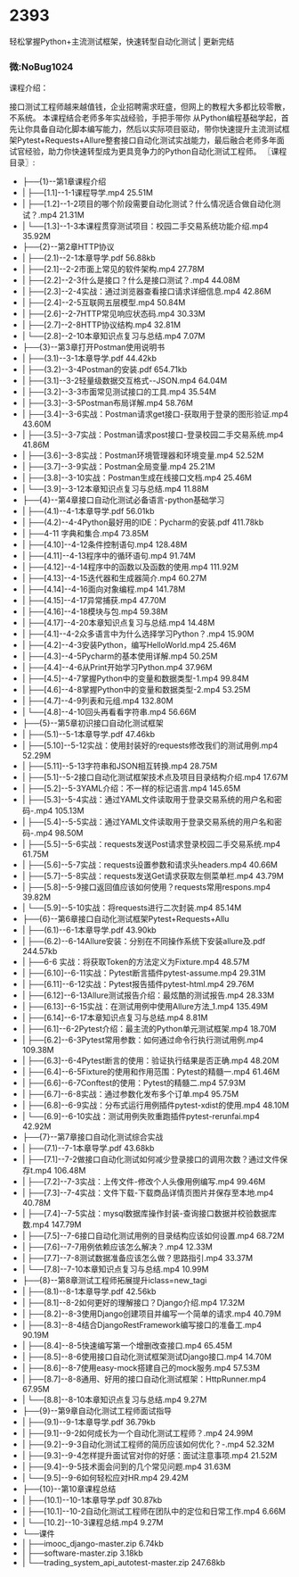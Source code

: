 # 2393
轻松掌握Python+主流测试框架，快速转型自动化测试 | 更新完结
### 微:NoBug1024 


课程介绍：

接口测试工程师越来越值钱，企业招聘需求旺盛，但网上的教程大多都比较零散，不系统。 本课程结合老师多年实战经验，手把手带你 从Python编程基础学起，首先让你具备自动化脚本编写能力，然后以实际项目驱动，带你快速提升主流测试框架Pytest+Requests+Allure整套接口自动化测试实战能力，最后融合老师多年面试官经验，助力你快速转型成为更具竞争力的Python自动化测试工程师。
〖课程目录〗:



- ├──{1}--第1章课程介绍  
- |   ├──[1.1]--1-1课程导学.mp4  25.51M
- |   ├──[1.2]--1-2项目的哪个阶段需要自动化测试？什么情况适合做自动化测试？.mp4  21.31M
- |   └──[1.3]--1-3本课程贯穿测试项目：校园二手交易系统功能介绍.mp4  35.92M
- ├──{2}--第2章HTTP协议  
- |   ├──(2.1)--2-1本章导学.pdf  56.88kb
- |   ├──[2.1]--2-2市面上常见的软件架构.mp4  27.78M
- |   ├──[2.2]--2-3什么是接口？什么是接口测试？.mp4  44.08M
- |   ├──[2.3]--2-4实战：通过浏览器查看接口请求详细信息.mp4  42.86M
- |   ├──[2.4]--2-5互联网五层模型.mp4  50.84M
- |   ├──[2.6]--2-7HTTP常见响应状态码.mp4  30.33M
- |   ├──[2.7]--2-8HTTP协议结构.mp4  32.81M
- |   └──[2.8]--2-10本章知识点复习与总结.mp4  7.07M
- ├──{3}--第3章打开Postman使用说明书  
- |   ├──(3.1)--3-1本章导学.pdf  44.42kb
- |   ├──(3.2)--3-4Postman的安装.pdf  654.71kb
- |   ├──[3.1]--3-2轻量级数据交互格式--JSON.mp4  64.04M
- |   ├──[3.2]--3-3市面常见测试接口的工具.mp4  35.54M
- |   ├──[3.3]--3-5Postman布局详解.mp4  58.76M
- |   ├──[3.4]--3-6实战：Postman请求get接口-获取用于登录的图形验证.mp4  43.60M
- |   ├──[3.5]--3-7实战：Postman请求post接口-登录校园二手交易系统.mp4  41.86M
- |   ├──[3.6]--3-8实战：Postman环境管理器和环境变量.mp4  52.52M
- |   ├──[3.7]--3-9实战：Postman全局变量.mp4  25.21M
- |   ├──[3.8]--3-10实战：Postman生成在线接口文档.mp4  25.46M
- |   └──[3.9]--3-12本章知识点复习与总结.mp4  11.88M
- ├──{4}--第4章接口自动化测试必备语言-python基础学习  
- |   ├──(4.1)--4-1本章导学.pdf  56.01kb
- |   ├──(4.2)--4-4Python最好用的IDE：Pycharm的安装.pdf  411.78kb
- |   ├──4-11 字典和集合.mp4  73.85M
- |   ├──[4.10]--4-12条件控制语句.mp4  128.48M
- |   ├──[4.11]--4-13程序中的循环语句.mp4  91.74M
- |   ├──[4.12]--4-14程序中的函数以及函数的使用.mp4  111.92M
- |   ├──[4.13]--4-15迭代器和生成器简介.mp4  60.27M
- |   ├──[4.14]--4-16面向对象编程.mp4  141.78M
- |   ├──[4.15]--4-17异常捕获.mp4  47.70M
- |   ├──[4.16]--4-18模块与包.mp4  59.38M
- |   ├──[4.17]--4-20本章知识点复习与总结.mp4  14.48M
- |   ├──[4.1]--4-2众多语言中为什么选择学习Python？.mp4  15.90M
- |   ├──[4.2]--4-3安装Python，编写HelloWorld.mp4  25.46M
- |   ├──[4.3]--4-5Pycharm的基本使用详解.mp4  50.25M
- |   ├──[4.4]--4-6从Print开始学习Python.mp4  37.96M
- |   ├──[4.5]--4-7掌握Python中的变量和数据类型-1.mp4  99.84M
- |   ├──[4.6]--4-8掌握Python中的变量和数据类型-2.mp4  53.25M
- |   ├──[4.7]--4-9列表和元组.mp4  132.80M
- |   └──[4.8]--4-10回头再看看字符串.mp4  56.66M
- ├──{5}--第5章初识接口自动化测试框架  
- |   ├──(5.1)--5-1本章导学.pdf  47.46kb
- |   ├──[5.10]--5-12实战：使用封装好的requests修改我们的测试用例.mp4  52.29M
- |   ├──[5.11]--5-13字符串和JSON相互转换.mp4  28.75M
- |   ├──[5.1]--5-2接口自动化测试框架技术点及项目目录结构介绍.mp4  17.67M
- |   ├──[5.2]--5-3YAML介绍：不一样的标记语言.mp4  145.65M
- |   ├──[5.3]--5-4实战：通过YAML文件读取用于登录交易系统的用户名和密码-.mp4  105.13M
- |   ├──[5.4]--5-5实战：通过YAML文件读取用于登录交易系统的用户名和密码-.mp4  98.50M
- |   ├──[5.5]--5-6实战：requests发送Post请求登录校园二手交易系统.mp4  61.75M
- |   ├──[5.6]--5-7实战：requests设置参数和请求头headers.mp4  40.66M
- |   ├──[5.7]--5-8实战：requests发送Get请求获取左侧菜单栏.mp4  43.79M
- |   ├──[5.8]--5-9接口返回值应该如何使用？requests常用respons.mp4  39.82M
- |   └──[5.9]--5-10实战：将requests进行二次封装.mp4  85.14M
- ├──{6}--第6章接口自动化测试框架Pytest+Requests+Allu  
- |   ├──(6.1)--6-1本章导学.pdf  43.90kb
- |   ├──(6.2)--6-14Allure安装：分别在不同操作系统下安装allure及.pdf  244.57kb
- |   ├──6-6 实战：将获取Token的方法定义为Fixture.mp4  48.57M
- |   ├──[6.10]--6-11实战：Pytest断言插件pytest-assume.mp4  29.31M
- |   ├──[6.11]--6-12实战：Pytest报告插件pytest-html.mp4  29.76M
- |   ├──[6.12]--6-13Allure测试报告介绍：最炫酷的测试报告.mp4  28.33M
- |   ├──[6.13]--6-15实战：在测试用例中使用Allure方法_1.mp4  135.49M
- |   ├──[6.14]--6-17本章知识点复习与总结.mp4  8.81M
- |   ├──[6.1]--6-2Pytest介绍：最主流的Python单元测试框架.mp4  18.70M
- |   ├──[6.2]--6-3Pytest常用参数：如何通过命令行执行测试用例.mp4  109.38M
- |   ├──[6.3]--6-4Pytest断言的使用：验证执行结果是否正确.mp4  48.20M
- |   ├──[6.4]--6-5Fixture的使用和作用范围：Pytest的精髓一.mp4  61.46M
- |   ├──[6.6]--6-7Conftest的使用：Pytest的精髓二.mp4  57.93M
- |   ├──[6.7]--6-8实战：通过参数化发布多个订单.mp4  95.75M
- |   ├──[6.8]--6-9实战：分布式运行用例插件pytest-xdist的使用.mp4  48.10M
- |   └──[6.9]--6-10实战：测试用例失败重跑插件pytest-rerunfai.mp4  42.92M
- ├──{7}--第7章接口自动化测试综合实战  
- |   ├──(7.1)--7-1本章导学.pdf  43.68kb
- |   ├──[7.1]--7-2做接口自动化测试如何减少登录接口的调用次数？通过文件保存t.mp4  106.48M
- |   ├──[7.2]--7-3实战：上传文件-修改个人头像用例编写.mp4  99.46M
- |   ├──[7.3]--7-4实战：文件下载-下载商品详情页图片并保存至本地.mp4  40.78M
- |   ├──[7.4]--7-5实战：mysql数据库操作封装-查询接口数据并校验数据库数.mp4  147.79M
- |   ├──[7.5]--7-6接口自动化测试用例的目录结构应该如何设置.mp4  68.72M
- |   ├──[7.6]--7-7用例依赖应该怎么解决？.mp4  12.33M
- |   ├──[7.7]--7-8测试数据准备应该怎么做？思路指引.mp4  33.37M
- |   └──[7.8]--7-10本章知识点复习与总结.mp4  10.99M
- ├──{8}--第8章测试工程师拓展提升iclass=new_tagi  
- |   ├──(8.1)--8-1本章导学.pdf  42.56kb
- |   ├──[8.1]--8-2如何更好的理解接口？Django介绍.mp4  17.32M
- |   ├──[8.2]--8-3使用Django创建项目并编写一个简单的请求.mp4  40.79M
- |   ├──[8.3]--8-4结合DjangoRestFramework编写接口的准备工.mp4  90.19M
- |   ├──[8.4]--8-5快速编写第一个增删改查接口.mp4  65.45M
- |   ├──[8.5]--8-6使用接口自动化测试框架测试Django接口.mp4  14.70M
- |   ├──[8.6]--8-7使用easy-mock搭建自己的mock服务.mp4  57.53M
- |   ├──[8.7]--8-8通用、好用的接口自动化测试框架：HttpRunner.mp4  67.95M
- |   └──[8.8]--8-10本章知识点复习与总结.mp4  9.27M
- ├──{9}--第9章自动化测试工程师面试指导  
- |   ├──(9.1)--9-1本章导学.pdf  36.79kb
- |   ├──[9.1]--9-2如何成长为一个自动化测试工程师？.mp4  24.99M
- |   ├──[9.2]--9-3自动化测试工程师的简历应该如何优化？-.mp4  52.32M
- |   ├──[9.3]--9-4怎样提升面试官对你的好感：面试注意事项.mp4  21.52M
- |   ├──[9.4]--9-5技术面会问到的几个常见问题.mp4  31.63M
- |   └──[9.5]--9-6如何轻松应对HR.mp4  29.42M
- ├──{10}--第10章课程总结  
- |   ├──(10.1)--10-1本章导学.pdf  30.87kb
- |   ├──[10.1]--10-2自动化测试工程师在团队中的定位和日常工作.mp4  6.66M
- |   └──[10.2]--10-3课程总结.mp4  9.27M
- └──课件  
- |   ├──imooc_django-master.zip  6.74kb
- |   ├──software-master.zip  3.18kb
- |   └──trading_system_api_autotest-master.zip  247.68kb

